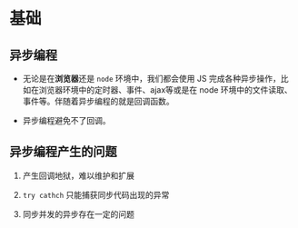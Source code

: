 # 基础

## 异步编程

  - 无论是在**浏览器**还是 `node` 环境中，我们都会使用 JS 完成各种异步操作，比如在浏览器环境中的定时器、事件、ajax等或是在 node 环境中的文件读取、事件等。伴随着异步编程的就是回调函数。

  - 异步编程避免不了回调。

## 异步编程产生的问题

1.  产生回调地狱，难以维护和扩展

2.  `try cathch` 只能捕获同步代码出现的异常

3.  同步并发的异步存在一定的问题
